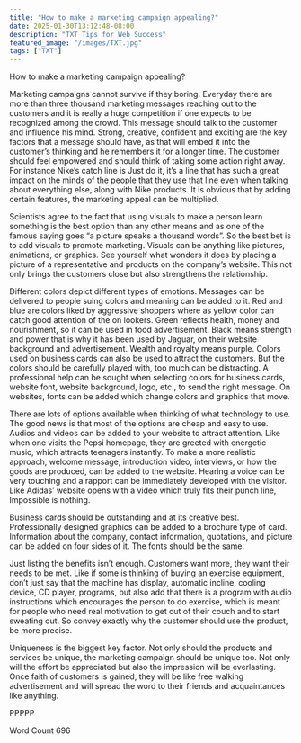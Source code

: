 ```yaml
---
title: "How to make a marketing campaign appealing?"
date: 2025-01-30T13:12:48-08:00
description: "TXT Tips for Web Success"
featured_image: "/images/TXT.jpg"
tags: ["TXT"]
---
```


How to make a marketing campaign appealing?

Marketing campaigns cannot survive if they boring. Everyday there are more than three thousand marketing messages reaching out to the customers and it is really a huge competition if one expects to be recognized among the crowd. This message should talk to the customer and influence his mind. Strong, creative, confident and exciting are the key factors that a message should have, as that will embed it into the customer’s thinking and he remembers it for a longer time. The customer should feel empowered and should think of taking some action right away. For instance Nike’s catch line is Just do it, it’s a line that has such a great impact on the minds of the people that they use that line even when talking about everything else, along with Nike products. It is obvious that by adding certain features, the marketing appeal can be multiplied. 

Scientists agree to the fact that using visuals to make a person learn something is the best option than any other means and as one of the famous saying goes “a picture speaks a thousand words”. So the best bet is to add visuals to promote marketing. Visuals can be anything like pictures, animations, or graphics. See yourself what wonders it does by placing a picture of a representative and products on the company’s website. This not only brings the customers close but also strengthens the relationship. 

Different colors depict different types of emotions. Messages can be delivered to people suing colors and meaning can be added to it. Red and blue are colors liked by aggressive shoppers where as yellow color can catch good attention of the on lookers. Green reflects health, money and nourishment, so it can be used in food advertisement. Black means strength and power that is why it has been used by Jaguar, on their website background and advertisement. Wealth and royalty means purple. Colors used on business cards can also be used to attract the customers. But the colors should be carefully played with, too much can be distracting. A professional help can be sought when selecting colors for business cards, website font, website background, logo, etc., to send the right message. On websites, fonts can be added which change colors and graphics that move. 

There are lots of options available when thinking of what technology to use. The good news is that most of the options are cheap and easy to use. Audios and videos can be added to your website to attract attention. Like when one visits the Pepsi homepage, they are greeted with energetic music, which attracts teenagers instantly. To make a more realistic approach, welcome message, introduction video, interviews, or how the goods are produced, can be added to the website. Hearing a voice can be very touching and a rapport can be immediately developed with the visitor. Like Adidas’ website opens with a video which truly fits their punch line, Impossible is nothing.           

Business cards should be outstanding and at its creative best. Professionally designed graphics can be added to a brochure type of card. Information about the company, contact information, quotations, and picture can be added on four sides of it. The fonts should be the same. 

Just listing the benefits isn’t enough. Customers want more, they want their needs to be met. Like if some is thinking of buying an exercise equipment, don’t just say that the machine has display, automatic incline, cooling device, CD player, programs, but also add that there is a program with audio instructions which encourages the person to do exercise, which is meant for people who need real motivation to get out of their couch and to start sweating out. So convey exactly why the customer should use the product, be more precise. 

Uniqueness is the biggest key factor. Not only should the products and services be unique, the marketing campaign should be unique too. Not only will the effort be appreciated but also the impression will be everlasting. Once faith of customers is gained, they will be like free walking advertisement and will spread the word to their friends and acquaintances like anything.

PPPPP

Word Count 696


